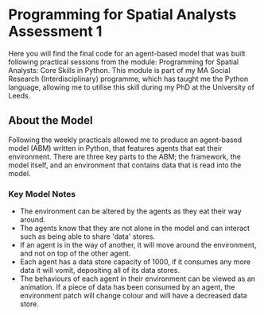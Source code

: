 # Programming for Spatial Analysts Assessment 1
Here you will find the final code for an agent-based model that was built following practical sessions from the module: Programming for Spatial Analysts: Core Skills in Python. This module is part of my MA Social Research (Interdisciplinary) programme, which has taught me the Python language, allowing me to utilise this skill during my PhD at the University of Leeds.

## About the Model
Following the weekly practicals allowed me to produce an agent-based model (ABM) written in Python, that features agents that eat their environment. There are three key parts to the ABM; the framework, the model itself, and an environment that contains data that is read into the model.

### Key Model Notes
* The environment can be altered by the agents as they eat their way around.
* The agents know that they are not alone in the model and can interact such as being able to share 'data' stores.
* If an agent is in the way of another, it will move around the environment, and not on top of the other agent.
* Each agent has a data store capacity of 1000, if it consumes any more data it will vomit, depositing all of its data stores.
* The behaviours of each agent in their environment can be viewed as an animation. If a piece of data has been consumed by an agent, the environment patch will change colour and will have a decreased data store.
